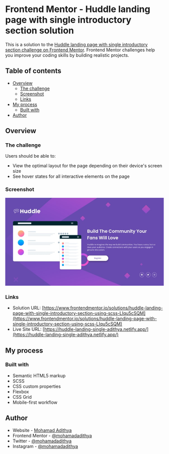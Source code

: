 # Frontend Mentor - Huddle landing page with single introductory section solution

This is a solution to the [Huddle landing page with single introductory section challenge on Frontend Mentor](https://www.frontendmentor.io/challenges/huddle-landing-page-with-a-single-introductory-section-B_2Wvxgi0). Frontend Mentor challenges help you improve your coding skills by building realistic projects. 

## Table of contents

- [Overview](#overview)
  - [The challenge](#the-challenge)
  - [Screenshot](#screenshot)
  - [Links](#links)
- [My process](#my-process)
  - [Built with](#built-with)
- [Author](#author)

## Overview

### The challenge

Users should be able to:

- View the optimal layout for the page depending on their device's screen size
- See hover states for all interactive elements on the page

### Screenshot

![](./screenshot.jpg)

### Links

- Solution URL: [https://www.frontendmentor.io/solutions/huddle-landing-page-with-single-introductory-section-using-scss-LIqu5cSQM](https://www.frontendmentor.io/solutions/huddle-landing-page-with-single-introductory-section-using-scss-LIqu5cSQM)
- Live Site URL: [https://huddle-landing-single-adithya.netlify.app/](https://huddle-landing-single-adithya.netlify.app/)

## My process

### Built with

- Semantic HTML5 markup
- SCSS
- CSS custom properties
- Flexbox
- CSS Grid
- Mobile-first workflow

## Author

- Website - [Mohamad Adithya](https://www.m-adithya.my.id)
- Frontend Mentor - [@mohamadadithya](https://www.frontendmentor.io/profile/mohamadadithya)
- Twitter - [@mohamadadithya](https://www.twitter.com/mohamadadithya)
- Instagram - [@mohamadadithya](https://www.instagram.com/mohamadadithya)